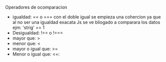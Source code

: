 Operadores de ocomparacion 
* igualdad: == o === con el doble igual se empieza una cohercion ya que al no ser una igualdad exacata Js se ve bliogado a comparara los datos ejm: 'strig' == 1
* Desigualdad: !== o !===
* mayor que: >
* menor que: <
* mayor o igual que: >=
* Menor o igual que: <=:
